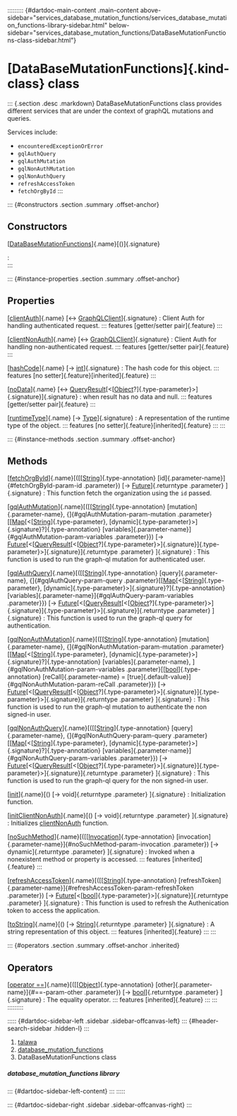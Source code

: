 ::::::::: {#dartdoc-main-content .main-content above-sidebar="services_database_mutation_functions/services_database_mutation_functions-library-sidebar.html" below-sidebar="services_database_mutation_functions/DataBaseMutationFunctions-class-sidebar.html"}
<div>

# [DataBaseMutationFunctions]{.kind-class} class

</div>

::: {.section .desc .markdown}
DataBaseMutationFunctions class provides different services that are
under the context of graphQL mutations and queries.

Services include:

-   `encounteredExceptionOrError`
-   `gqlAuthQuery`
-   `gqlAuthMutation`
-   `gqlNonAuthMutation`
-   `gqlNonAuthQuery`
-   `refreshAccessToken`
-   `fetchOrgById`
:::

::: {#constructors .section .summary .offset-anchor}
## Constructors

[[DataBaseMutationFunctions](../services_database_mutation_functions/DataBaseMutationFunctions/DataBaseMutationFunctions.html)]{.name}[()]{.signature}

:   
:::

::: {#instance-properties .section .summary .offset-anchor}
## Properties

[[clientAuth](../services_database_mutation_functions/DataBaseMutationFunctions/clientAuth.html)]{.name} [↔ [GraphQLClient](https://pub.dev/documentation/graphql/5.2.0-beta.9/graphql/GraphQLClient-class.html)]{.signature}
:   Client Auth for handling authenticated request.
    ::: features
    [getter/setter pair]{.feature}
    :::

[[clientNonAuth](../services_database_mutation_functions/DataBaseMutationFunctions/clientNonAuth.html)]{.name} [↔ [GraphQLClient](https://pub.dev/documentation/graphql/5.2.0-beta.9/graphql/GraphQLClient-class.html)]{.signature}
:   Client Auth for handling non-authenticated request.
    ::: features
    [getter/setter pair]{.feature}
    :::

[[hashCode](https://api.flutter.dev/flutter/dart-core/Object/hashCode.html)]{.name} [→ [int](https://api.flutter.dev/flutter/dart-core/int-class.html)]{.signature}
:   The hash code for this object.
    ::: features
    [no setter]{.feature}[inherited]{.feature}
    :::

[[noData](../services_database_mutation_functions/DataBaseMutationFunctions/noData.html)]{.name} [↔ [QueryResult](https://pub.dev/documentation/graphql/5.2.0-beta.9/graphql/QueryResult-class.html)[\<[[Object](https://api.flutter.dev/flutter/dart-core/Object-class.html)?]{.type-parameter}\>]{.signature}]{.signature}
:   when result has no data and null.
    ::: features
    [getter/setter pair]{.feature}
    :::

[[runtimeType](https://api.flutter.dev/flutter/dart-core/Object/runtimeType.html)]{.name} [→ [Type](https://api.flutter.dev/flutter/dart-core/Type-class.html)]{.signature}
:   A representation of the runtime type of the object.
    ::: features
    [no setter]{.feature}[inherited]{.feature}
    :::
:::

::: {#instance-methods .section .summary .offset-anchor}
## Methods

[[fetchOrgById](../services_database_mutation_functions/DataBaseMutationFunctions/fetchOrgById.html)]{.name}[([[[String](https://api.flutter.dev/flutter/dart-core/String-class.html)]{.type-annotation} [id]{.parameter-name}]{#fetchOrgById-param-id .parameter}) [→ [Future](https://api.flutter.dev/flutter/dart-core/Future-class.html)]{.returntype .parameter} ]{.signature}
:   This function fetch the organization using the `id` passed.

[[gqlAuthMutation](../services_database_mutation_functions/DataBaseMutationFunctions/gqlAuthMutation.html)]{.name}[([[[String](https://api.flutter.dev/flutter/dart-core/String-class.html)]{.type-annotation} [mutation]{.parameter-name}, {]{#gqlAuthMutation-param-mutation .parameter}[[[Map](https://api.flutter.dev/flutter/dart-core/Map-class.html)[\<[[String](https://api.flutter.dev/flutter/dart-core/String-class.html)]{.type-parameter}, [dynamic]{.type-parameter}\>]{.signature}?]{.type-annotation} [variables]{.parameter-name}]{#gqlAuthMutation-param-variables .parameter}}) [→ [Future](https://api.flutter.dev/flutter/dart-core/Future-class.html)[\<[[QueryResult](https://pub.dev/documentation/graphql/5.2.0-beta.9/graphql/QueryResult-class.html)[\<[[Object](https://api.flutter.dev/flutter/dart-core/Object-class.html)?]{.type-parameter}\>]{.signature}]{.type-parameter}\>]{.signature}]{.returntype .parameter} ]{.signature}
:   This function is used to run the graph-ql mutation for authenticated
    user.

[[gqlAuthQuery](../services_database_mutation_functions/DataBaseMutationFunctions/gqlAuthQuery.html)]{.name}[([[[String](https://api.flutter.dev/flutter/dart-core/String-class.html)]{.type-annotation} [query]{.parameter-name}, {]{#gqlAuthQuery-param-query .parameter}[[[Map](https://api.flutter.dev/flutter/dart-core/Map-class.html)[\<[[String](https://api.flutter.dev/flutter/dart-core/String-class.html)]{.type-parameter}, [dynamic]{.type-parameter}\>]{.signature}?]{.type-annotation} [variables]{.parameter-name}]{#gqlAuthQuery-param-variables .parameter}}) [→ [Future](https://api.flutter.dev/flutter/dart-core/Future-class.html)[\<[[QueryResult](https://pub.dev/documentation/graphql/5.2.0-beta.9/graphql/QueryResult-class.html)[\<[[Object](https://api.flutter.dev/flutter/dart-core/Object-class.html)?]{.type-parameter}\>]{.signature}]{.type-parameter}\>]{.signature}]{.returntype .parameter} ]{.signature}
:   This function is used to run the graph-ql query for authentication.

[[gqlNonAuthMutation](../services_database_mutation_functions/DataBaseMutationFunctions/gqlNonAuthMutation.html)]{.name}[([[[String](https://api.flutter.dev/flutter/dart-core/String-class.html)]{.type-annotation} [mutation]{.parameter-name}, {]{#gqlNonAuthMutation-param-mutation .parameter}[[[Map](https://api.flutter.dev/flutter/dart-core/Map-class.html)[\<[[String](https://api.flutter.dev/flutter/dart-core/String-class.html)]{.type-parameter}, [dynamic]{.type-parameter}\>]{.signature}?]{.type-annotation} [variables]{.parameter-name}, ]{#gqlNonAuthMutation-param-variables .parameter}[[[bool](https://api.flutter.dev/flutter/dart-core/bool-class.html)]{.type-annotation} [reCall]{.parameter-name} = [true]{.default-value}]{#gqlNonAuthMutation-param-reCall .parameter}}) [→ [Future](https://api.flutter.dev/flutter/dart-core/Future-class.html)[\<[[QueryResult](https://pub.dev/documentation/graphql/5.2.0-beta.9/graphql/QueryResult-class.html)[\<[[Object](https://api.flutter.dev/flutter/dart-core/Object-class.html)?]{.type-parameter}\>]{.signature}]{.type-parameter}\>]{.signature}]{.returntype .parameter} ]{.signature}
:   This function is used to run the graph-ql mutation to authenticate
    the non signed-in user.

[[gqlNonAuthQuery](../services_database_mutation_functions/DataBaseMutationFunctions/gqlNonAuthQuery.html)]{.name}[([[[String](https://api.flutter.dev/flutter/dart-core/String-class.html)]{.type-annotation} [query]{.parameter-name}, {]{#gqlNonAuthQuery-param-query .parameter}[[[Map](https://api.flutter.dev/flutter/dart-core/Map-class.html)[\<[[String](https://api.flutter.dev/flutter/dart-core/String-class.html)]{.type-parameter}, [dynamic]{.type-parameter}\>]{.signature}?]{.type-annotation} [variables]{.parameter-name}]{#gqlNonAuthQuery-param-variables .parameter}}) [→ [Future](https://api.flutter.dev/flutter/dart-core/Future-class.html)[\<[[QueryResult](https://pub.dev/documentation/graphql/5.2.0-beta.9/graphql/QueryResult-class.html)[\<[[Object](https://api.flutter.dev/flutter/dart-core/Object-class.html)?]{.type-parameter}\>]{.signature}]{.type-parameter}\>]{.signature}]{.returntype .parameter} ]{.signature}
:   This function is used to run the graph-ql query for the non
    signed-in user.

[[init](../services_database_mutation_functions/DataBaseMutationFunctions/init.html)]{.name}[() [→ void]{.returntype .parameter} ]{.signature}
:   Initialization function.

[[initClientNonAuth](../services_database_mutation_functions/DataBaseMutationFunctions/initClientNonAuth.html)]{.name}[() [→ void]{.returntype .parameter} ]{.signature}
:   Initializes
    [clientNonAuth](../services_database_mutation_functions/DataBaseMutationFunctions/clientNonAuth.html)
    function.

[[noSuchMethod](https://api.flutter.dev/flutter/dart-core/Object/noSuchMethod.html)]{.name}[([[[Invocation](https://api.flutter.dev/flutter/dart-core/Invocation-class.html)]{.type-annotation} [invocation]{.parameter-name}]{#noSuchMethod-param-invocation .parameter}) [→ dynamic]{.returntype .parameter} ]{.signature}
:   Invoked when a nonexistent method or property is accessed.
    ::: features
    [inherited]{.feature}
    :::

[[refreshAccessToken](../services_database_mutation_functions/DataBaseMutationFunctions/refreshAccessToken.html)]{.name}[([[[String](https://api.flutter.dev/flutter/dart-core/String-class.html)]{.type-annotation} [refreshToken]{.parameter-name}]{#refreshAccessToken-param-refreshToken .parameter}) [→ [Future](https://api.flutter.dev/flutter/dart-core/Future-class.html)[\<[[bool](https://api.flutter.dev/flutter/dart-core/bool-class.html)]{.type-parameter}\>]{.signature}]{.returntype .parameter} ]{.signature}
:   This function is used to refresh the Authenication token to access
    the application.

[[toString](https://api.flutter.dev/flutter/dart-core/Object/toString.html)]{.name}[() [→ [String](https://api.flutter.dev/flutter/dart-core/String-class.html)]{.returntype .parameter} ]{.signature}
:   A string representation of this object.
    ::: features
    [inherited]{.feature}
    :::
:::

::: {#operators .section .summary .offset-anchor .inherited}
## Operators

[[operator ==](https://api.flutter.dev/flutter/dart-core/Object/operator_equals.html)]{.name}[([[[Object](https://api.flutter.dev/flutter/dart-core/Object-class.html)]{.type-annotation} [other]{.parameter-name}]{#==-param-other .parameter}) [→ [bool](https://api.flutter.dev/flutter/dart-core/bool-class.html)]{.returntype .parameter} ]{.signature}
:   The equality operator.
    ::: features
    [inherited]{.feature}
    :::
:::
:::::::::

::::: {#dartdoc-sidebar-left .sidebar .sidebar-offcanvas-left}
::: {#header-search-sidebar .hidden-l}
:::

1.  [talawa](../index.html)
2.  [database_mutation_functions](../services_database_mutation_functions/)
3.  DataBaseMutationFunctions class

##### database_mutation_functions library

::: {#dartdoc-sidebar-left-content}
:::
:::::

::: {#dartdoc-sidebar-right .sidebar .sidebar-offcanvas-right}
:::

